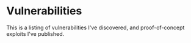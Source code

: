 # Vulnerabilities
This is a listing of vulnerabilities I've discovered, and proof-of-concept exploits I've published. 
